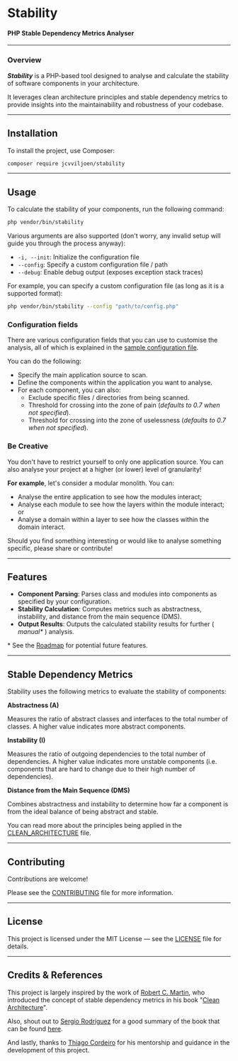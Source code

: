 # Stability
#### PHP Stable Dependency Metrics Analyser

---

### Overview

**_Stability_** is a PHP-based tool designed to analyse and calculate the stability of software components
in your architecture.

It leverages clean architecture principles and stable dependency metrics to provide insights into the maintainability and robustness of your codebase.

---

## Installation

To install the project, use Composer:

```bash
composer require jcvviljoen/stability
```

---

## Usage

To calculate the stability of your components, run the following command:

```bash
php vendor/bin/stability
```

Various arguments are also supported (don't worry, any invalid setup will guide you through the process anyway):

- `-i, --init`: Initialize the configuration file
- `--config`: Specify a custom configuration file / path
- `--debug`: Enable debug output (exposes exception stack traces)

For example, you can specify a custom configuration file (as long as it is a supported format):

```bash
php vendor/bin/stability --config "path/to/config.php"
```

### Configuration fields

There are various configuration fields that you can use to customise the analysis,
all of which is explained in the [sample configuration file](stability.php.sample).

You can do the following:
- Specify the main application source to scan.
- Define the components within the application you want to analyse.
- For each component, you can also:
  - Exclude specific files / directories from being scanned.
  - Threshold for crossing into the zone of pain (_defaults to 0.7 when not specified_).
  - Threshold for crossing into the zone of uselessness (_defaults to 0.7 when not specified_).

### Be Creative

You don't have to restrict yourself to only one application source.
You can also analyse your project at a higher (or lower) level of granularity!

**For example**, let's consider a modular monolith. You can:
- Analyse the entire application to see how the modules interact;
- Analyse each module to see how the layers within the module interact; or
- Analyse a domain within a layer to see how the classes within the domain interact.

Should you find something interesting or would like to analyse something specific,
please share or contribute!

---

## Features

- **Component Parsing**: Parses class and modules into components as specified by your configuration.
- **Stability Calculation**: Computes metrics such as abstractness, instability, and distance from the main sequence (DMS).
- **Output Results**: Outputs the calculated stability results for further ( _manual*_ ) analysis.

\* See the [Roadmap](ROADMAP.md) for potential future features.

___

## Stable Dependency Metrics

Stability uses the following metrics to evaluate the stability of components:

**Abstractness (A)**

Measures the ratio of abstract classes and interfaces to the total number of classes.
A higher value indicates more abstract components.

**Instability (I)**

Measures the ratio of outgoing dependencies to the total number of dependencies.
A higher value indicates more unstable components
(i.e. components that are hard to change due to their high number of dependencies).

**Distance from the Main Sequence (DMS)**

Combines abstractness and instability to determine how far
a component is from the ideal balance of being abstract and stable.

You can read more about the principles being applied in the [CLEAN_ARCHITECTURE](CLEAN_ARCHITECTURE.md) file.

___

## Contributing

Contributions are welcome!

Please see the [CONTRIBUTING](.github/CONTRIBUTING.md) file for more information.

---

## License

This project is licensed under the MIT License — see the [LICENSE](LICENSE) file for details.

___

## Credits & References

This project is largely inspired by the work of [Robert C. Martin](https://en.wikipedia.org/wiki/Robert_C._Martin),
who introduced the concept of stable dependency metrics in his book "[Clean Architecture](https://www.google.nl/books/edition/Clean_Architecture/uGE1DwAAQBAJ?hl=en)".

Also, shout out to [Sergio Rodríguez](https://github.com/serodriguez68) for a good summary of the book
that can be found [here](https://github.com/serodriguez68/clean-architecture).

And lastly, thanks to [Thiago Cordeiro](https://github.com/thiagocordeiro) for his mentorship and guidance
in the development of this project.
